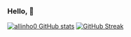 ### Hello, 👋
[![allinho0 GitHub stats](https://github-readme-stats.vercel.app/api?username=allinho0&show_icons=true&theme=cobalt&langs_count=3)](https://github.com/allinho0/github-readme-stats)
[![GitHub Streak](https://github-readme-streak-stats.herokuapp.com/?user=allinho0)](https://git.io/streak-stats)
<!--**allinho0/allinho0** is a ✨ _special_ ✨ repository because its `README.md` (this file) appears on your GitHub profile.




